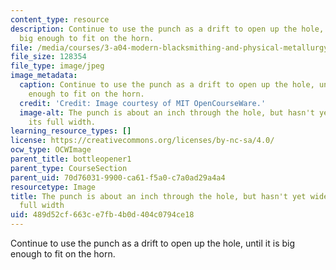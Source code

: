 ```yaml
---
content_type: resource
description: Continue to use the punch as a drift to open up the hole, until it is
  big enough to fit on the horn.
file: /media/courses/3-a04-modern-blacksmithing-and-physical-metallurgy-fall-2008/489d52cf663ce7fb4b0d404c0794ce18_059.jpg
file_size: 128354
file_type: image/jpeg
image_metadata:
  caption: Continue to use the punch as a drift to open up the hole, until it is big
    enough to fit on the horn.
  credit: 'Credit: Image courtesy of MIT OpenCourseWare.'
  image-alt: The punch is about an inch through the hole, but hasn't yet widened to
    its full width.
learning_resource_types: []
license: https://creativecommons.org/licenses/by-nc-sa/4.0/
ocw_type: OCWImage
parent_title: bottleopener1
parent_type: CourseSection
parent_uid: 70d76031-9900-ca61-f5a0-c7a0ad29a4a4
resourcetype: Image
title: The punch is about an inch through the hole, but hasn't yet widened to its
  full width
uid: 489d52cf-663c-e7fb-4b0d-404c0794ce18
---
```

Continue to use the punch as a drift to open up the hole, until it is big enough to fit on the horn.